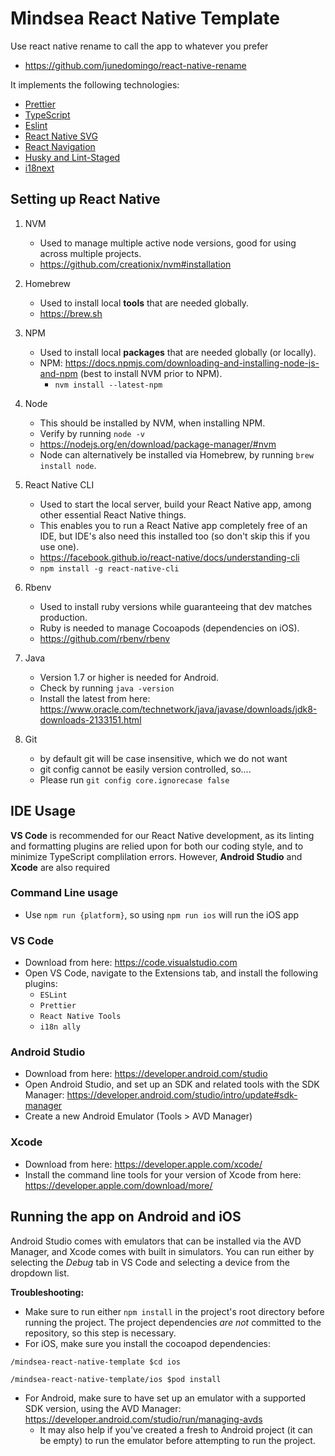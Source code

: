 # Mindsea React Native Template

Use react native rename to call the app to whatever you prefer

- https://github.com/junedomingo/react-native-rename

It implements the following technologies:

- [Prettier](https://prettier.io/)
- [TypeScript](https://www.typescriptlang.org/)
- [Eslint](https://eslint.org/)
- [React Native SVG](https://github.com/react-native-svg/react-native-svg)
- [React Navigation](https://reactnavigation.org/)
- [Husky and Lint-Staged](https://github.com/okonet/lint-staged#user-content-installation-and-setup)
- [i18next](https://react.i18next.com/)

## Setting up React Native

1.  NVM

    - Used to manage multiple active node versions, good for using across multiple projects.
    - https://github.com/creationix/nvm#installation

2.  Homebrew

    - Used to install local **tools** that are needed globally.
    - https://brew.sh

3.  NPM

    - Used to install local **packages** that are needed globally (or locally).
    - NPM: https://docs.npmjs.com/downloading-and-installing-node-js-and-npm (best to install NVM prior to NPM).
      - `nvm install --latest-npm`

4.  Node

    - This should be installed by NVM, when installing NPM.
    - Verify by running `node -v`
    - https://nodejs.org/en/download/package-manager/#nvm
    - Node can alternatively be installed via Homebrew, by running `brew install node`.

5.  React Native CLI

    - Used to start the local server, build your React Native app, among other essential React Native things.
    - This enables you to run a React Native app completely free of an IDE, but IDE's also need this installed too (so don't skip this if you use one).
    - https://facebook.github.io/react-native/docs/understanding-cli
    - `npm install -g react-native-cli`

6.  Rbenv

    - Used to install ruby versions while guaranteeing that dev matches production.
    - Ruby is needed to manage Cocoapods (dependencies on iOS).
    - https://github.com/rbenv/rbenv

7.  Java

    - Version 1.7 or higher is needed for Android.
    - Check by running `java -version`
    - Install the latest from here: https://www.oracle.com/technetwork/java/javase/downloads/jdk8-downloads-2133151.html

8.  Git
    - by default git will be case insensitive, which we do not want
    - git config cannot be easily version controlled, so....
    - Please run `git config core.ignorecase false`

## IDE Usage

**VS Code** is recommended for our React Native development, as its linting and formatting plugins are relied upon for both our coding style, and to minimize TypeScript complilation errors. However, **Android Studio** and **Xcode** are also required

### Command Line usage

- Use `npm run {platform}`, so using `npm run ios` will run the iOS app

### VS Code

- Download from here: https://code.visualstudio.com
- Open VS Code, navigate to the Extensions tab, and install the following plugins:
  - `ESLint`
  - `Prettier`
  - `React Native Tools`
  - `i18n ally`

### Android Studio

- Download from here: https://developer.android.com/studio
- Open Android Studio, and set up an SDK and related tools with the SDK Manager: https://developer.android.com/studio/intro/update#sdk-manager
- Create a new Android Emulator (Tools > AVD Manager)

### Xcode

- Download from here: https://developer.apple.com/xcode/
- Install the command line tools for your version of Xcode from here: https://developer.apple.com/download/more/

## Running the app on Android and iOS

Android Studio comes with emulators that can be installed via the AVD Manager, and Xcode comes with built in simulators. You can run either by selecting the _Debug_ tab in VS Code and selecting a device from the dropdown list.

**Troubleshooting:**

- Make sure to run either `npm install` in the project's root directory before running the project. The project dependencies _are not_ committed to the repository, so this step is necessary.
- For iOS, make sure you install the cocoapod dependencies:

```
/mindsea-react-native-template $cd ios
```
```
/mindsea-react-native-template/ios $pod install
```
- For Android, make sure to have set up an emulator with a supported SDK version, using the AVD Manager: https://developer.android.com/studio/run/managing-avds
  - It may also help if you've created a fresh to Android project (it can be empty) to run the emulator before attempting to run the project.
